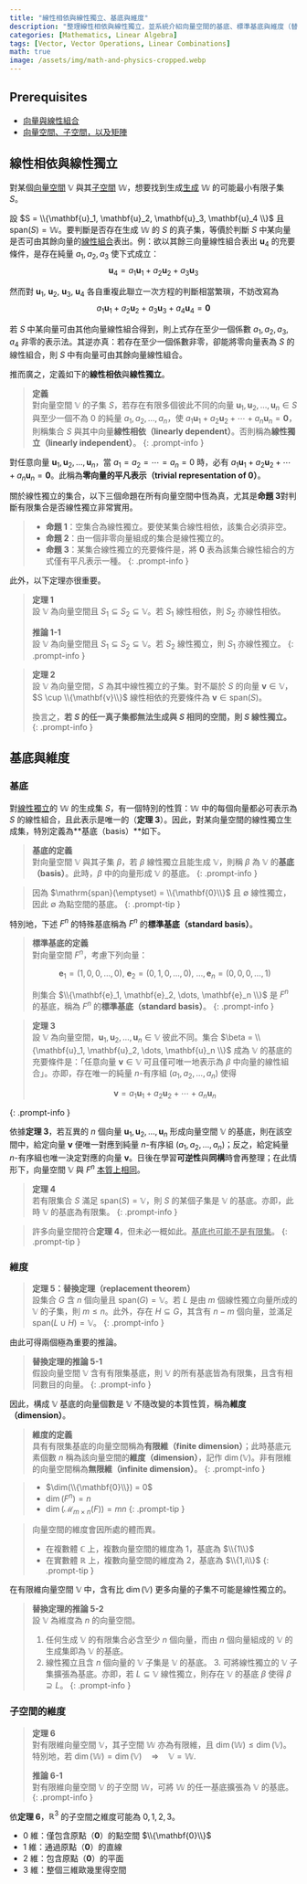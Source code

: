 ```yaml
---
title: "線性相依與線性獨立、基底與維度"
description: "整理線性相依與線性獨立，並系統介紹向量空間的基底、標準基底與維度（替換定理與推論）等核心觀念。"
categories: [Mathematics, Linear Algebra]
tags: [Vector, Vector Operations, Linear Combinations]
math: true
image: /assets/img/math-and-physics-cropped.webp
---
```


## Prerequisites
- [向量與線性組合](/posts/vectors-and-linear-combinations/)
- [向量空間、子空間，以及矩陣](/posts/vector-spaces-subspaces-and-matrices/)

## 線性相依與線性獨立

對某個[向量空間](/posts/vector-spaces-subspaces-and-matrices/#向量空間) $\mathbb{V}$ 與其[子空間](/posts/vector-spaces-subspaces-and-matrices/#子空間) $\mathbb{W}$，想要找到生成[生成](/posts/vectors-and-linear-combinations/#線性組合-cmathbfv--dmathbfw) $\mathbb{W}$ 的可能最小有限子集 $S$。

設 $S = \\{\mathbf{u}_1, \mathbf{u}_2, \mathbf{u}_3, \mathbf{u}_4 \\}$ 且 $\mathrm{span}(S) = \mathbb{W}$。要判斷是否存在生成 $\mathbb{W}$ 的 $S$ 的真子集，等價於判斷 $S$ 中某向量是否可由其餘向量的[線性組合](/posts/vectors-and-linear-combinations/#向量的線性組合)表出。例：欲以其餘三向量線性組合表出 $\mathbf{u}_4$ 的充要條件，是存在純量 $a_1, a_2, a_3$ 使下式成立：
$$ \mathbf{u}_4 = a_1\mathbf{u}_1 + a_2\mathbf{u}_2 + a_3\mathbf{u}_3 $$

然而對 $\mathbf{u}_1$, $\mathbf{u}_2$, $\mathbf{u}_3$, $\mathbf{u}_4$ 各自重複此聯立一次方程的判斷相當繁瑣，不妨改寫為
$$ a_1\mathbf{u}_1 + a_2\mathbf{u}_2 + a_3\mathbf{u}_3 + a_4\mathbf{u}_4 = \mathbf{0} $$

若 $S$ 中某向量可由其他向量線性組合得到，則上式存在至少一個係數 $a_1, a_2, a_3, a_4$ 非零的表示法。其逆亦真：若存在至少一個係數非零，卻能將零向量表為 $S$ 的線性組合，則 $S$ 中有向量可由其餘向量線性組合。

推而廣之，定義如下的**線性相依**與**線性獨立**。

> **定義**  
> 對向量空間 $\mathbb{V}$ 的子集 $S$，若存在有限多個彼此不同的向量 $\mathbf{u}_1, \mathbf{u}_2, \dots, \mathbf{u}_n \in S$ 與至少一個不為 0 的純量 $a_1, a_2, \dots, a_n$，使 $a_1\mathbf{u}_1 + a_2\mathbf{u}_2 + \cdots + a_n\mathbf{u}_n = \mathbf{0}$，則稱集合 $S$ 與其中向量**線性相依（linearly dependent）**。否則稱為**線性獨立（linearly independent）**。
{: .prompt-info }

對任意向量 $\mathbf{u}_1, \mathbf{u}_2, \dots, \mathbf{u}_n$，當 $a_1 = a_2 = \cdots = a_n = 0$ 時，必有 $a_1\mathbf{u}_1 + a_2\mathbf{u}_2 + \cdots + a_n\mathbf{u}_n = \mathbf{0}$。此稱為**零向量的平凡表示（trivial representation of $\mathbf{0}$）**。

關於線性獨立的集合，以下三個命題在所有向量空間中恆為真，尤其是**命題 3**對判斷有限集合是否線性獨立非常實用。

> - **命題 1**：空集合為線性獨立。要使某集合線性相依，該集合必須非空。
> - **命題 2**：由一個非零向量組成的集合是線性獨立的。
> - **命題 3**：某集合線性獨立的充要條件是，將 $\mathbf{0}$ 表為該集合線性組合的方式僅有平凡表示一種。
{: .prompt-info }

此外，以下定理亦很重要。

> **定理 1**  
> 設 $\mathbb{V}$ 為向量空間且 $S_1 \subseteq S_2 \subseteq \mathbb{V}$。若 $S_1$ 線性相依，則 $S_2$ 亦線性相依。
>
> **推論 1-1**  
> 設 $\mathbb{V}$ 為向量空間且 $S_1 \subseteq S_2 \subseteq \mathbb{V}$。若 $S_2$ 線性獨立，則 $S_1$ 亦線性獨立。
{: .prompt-info }

> **定理 2**  
> 設 $\mathbb{V}$ 為向量空間，$S$ 為其中線性獨立的子集。對不屬於 $S$ 的向量 $\mathbf{v} \in \mathbb{V}$，$S \cup \\{\mathbf{v}\\}$ 線性相依的充要條件為 $\mathbf{v} \in \mathrm{span}(S)$。
>
> 換言之，**若 $S$ 的任一真子集都無法生成與 $S$ 相同的空間，則 $S$ 線性獨立。**
{: .prompt-info }

## 基底與維度

### 基底

對[線性獨立](#線性相依與線性獨立)的 $\mathbb{W}$ 的生成集 $S$，有一個特別的性質：$\mathbb{W}$ 中的每個向量都必可表示為 $S$ 的線性組合，且此表示是唯一的（**定理 3**）。因此，對某向量空間的線性獨立生成集，特別定義為**基底（basis）**如下。

> **基底的定義**  
> 對向量空間 $\mathbb{V}$ 與其子集 $\beta$，若 $\beta$ 線性獨立且能生成 $\mathbb{V}$，則稱 $\beta$ 為 $\mathbb{V}$ 的**基底（basis）**。此時，$\beta$ 中的向量形成 $\mathbb{V}$ 的基底。
{: .prompt-info }

> 因為 $\mathrm{span}(\emptyset) = \\{\mathbf{0}\\}$ 且 $\emptyset$ 線性獨立，因此 $\emptyset$ 為點空間的基底。
{: .prompt-tip }

特別地，下述 $F^n$ 的特殊基底稱為 $F^n$ 的**標準基底（standard basis）**。

> **標準基底的定義**  
> 對向量空間 $F^n$，考慮下列向量：
>
> $$ \mathbf{e}_1 = (1,0,0,\dots,0),\ \mathbf{e}_2 = (0,1,0,\dots,0),\ \dots, \mathbf{e}_n = (0,0,0,\dots,1) $$
>
> 則集合 $\\{\mathbf{e}_1, \mathbf{e}_2, \dots, \mathbf{e}_n \\}$ 是 $F^n$ 的基底，稱為 $F^n$ 的**標準基底（standard basis）**。
{: .prompt-info }

> **定理 3**  
> 設 $\mathbb{V}$ 為向量空間，$\mathbf{u}_1, \mathbf{u}_2, \dots, \mathbf{u}_n \in \mathbb{V}$ 彼此不同。集合 $\beta = \\{\mathbf{u}_1, \mathbf{u}_2, \dots, \mathbf{u}_n \\}$ 成為 $\mathbb{V}$ 的基底的充要條件是：「任意向量 $\mathbf{v} \in \mathbb{V}$ 可且僅可唯一地表示為 $\beta$ 中向量的線性組合」。亦即，存在唯一的純量 $n$-有序組 $(a_1, a_2, \dots, a_n)$ 使得
>
> $$ \mathbf{v} = a_1\mathbf{u}_1 + a_2\mathbf{u}_2 + \cdots + a_n\mathbf{u}_n $$
>
{: .prompt-info }

依據**定理 3**，若互異的 $n$ 個向量 $\mathbf{u}_1, \mathbf{u}_2, \dots, \mathbf{u}_n$ 形成向量空間 $\mathbb{V}$ 的基底，則在該空間中，給定向量 $\mathbf{v}$ 便唯一對應到純量 $n$-有序組 $(a_1, a_2, \dots, a_n)$；反之，給定純量 $n$-有序組也唯一決定對應的向量 $\mathbf{v}$。日後在學習**可逆性**與**同構**時會再整理；在此情形下，向量空間 $\mathbb{V}$ 與 $F^n$ <u>本質上相同</u>。

> **定理 4**  
> 若有限集合 $S$ 滿足 $\mathrm{span}(S) = \mathbb{V}$，則 $S$ 的某個子集是 $\mathbb{V}$ 的基底。亦即，此時 $\mathbb{V}$ 的基底為有限集。
{: .prompt-info }

> 許多向量空間符合**定理 4**，但未必一概如此。<u>基底也可能不是有限集</u>。
{: .prompt-tip }

### 維度

> **定理 5：替換定理（replacement theorem）**  
> 設集合 $G$ 含 $n$ 個向量且 $\mathrm{span}(G) = \mathbb{V}$。若 $L$ 是由 $m$ 個線性獨立向量所成的 $\mathbb{V}$ 的子集，則 $m \leq n$。此外，存在 $H \subseteq G$，其含有 $n-m$ 個向量，並滿足 $\mathrm{span}(L \cup H) = \mathbb{V}$。
{: .prompt-info }

由此可得兩個極為重要的推論。

> **替換定理的推論 5-1**  
> 假設向量空間 $\mathbb{V}$ 含有有限集基底，則 $\mathbb{V}$ 的所有基底皆為有限集，且含有相同數目的向量。
{: .prompt-info }

因此，構成 $\mathbb{V}$ 基底的向量個數是 $\mathbb{V}$ 不隨改變的本質性質，稱為**維度（dimension）**。

> **維度的定義**  
> 具有有限集基底的向量空間稱為**有限維（finite dimension）**；此時基底元素個數 $n$ 稱為該向量空間的**維度（dimension）**，記作 $\dim(\mathbb{V})$。非有限維的向量空間稱為**無限維（infinite dimension）**。
{: .prompt-info }

> - $\dim(\\{\mathbf{0}\\}) = 0$
> - $\dim(F^n) = n$
> - $\dim(\mathcal{M}_{m \times n}(F)) = mn$
{: .prompt-tip }

> 向量空間的維度會因所處的體而異。
> - 在複數體 $\mathbb{C}$ 上，複數向量空間的維度為 1，基底為 $\\{1\\}$
> - 在實數體 $\mathbb{R}$ 上，複數向量空間的維度為 2，基底為 $\\{1,i\\}$
{: .prompt-tip }

在有限維向量空間 $\mathbb{V}$ 中，含有比 $\dim(\mathbb{V})$ 更多向量的子集不可能是線性獨立的。

> **替換定理的推論 5-2**  
> 設 $\mathbb{V}$ 為維度為 $n$ 的向量空間。
> 1. 任何生成 $\mathbb{V}$ 的有限集合必含至少 $n$ 個向量，而由 $n$ 個向量組成的 $\mathbb{V}$ 的生成集即為 $\mathbb{V}$ 的基底。
> 2. 線性獨立且含 $n$ 個向量的 $\mathbb{V}$ 子集是 $\mathbb{V}$ 的基底。
        3. 可將線性獨立的 $\mathbb{V}$ 子集擴張為基底。亦即，若 $L \subseteq \mathbb{V}$ 線性獨立，則存在 $\mathbb{V}$ 的基底 $\beta$ 使得 $\beta \supseteq L$。
{: .prompt-info }

### 子空間的維度

> **定理 6**  
> 對有限維向量空間 $\mathbb{V}$，其子空間 $\mathbb{W}$ 亦為有限維，且 $\dim(\mathbb{W}) \leq \dim(\mathbb{V})$。特別地，若 $\dim(\mathbb{W}) = \dim(\mathbb{V}) \quad \Rightarrow \quad \mathbb{V} = \mathbb{W}.$
>
> **推論 6-1**  
> 對有限維向量空間 $\mathbb{V}$ 的子空間 $\mathbb{W}$，可將 $\mathbb{W}$ 的任一基底擴張為 $\mathbb{V}$ 的基底。
{: .prompt-info }

依**定理 6**，$\mathbb{R}^3$ 的子空間之維度可能為 $0,1,2,3$。
- 0 維：僅包含原點（$\mathbf{0}$）的點空間 $\\{\mathbf{0}\\}$
- 1 維：通過原點（$\mathbf{0}$）的直線
- 2 維：包含原點（$\mathbf{0}$）的平面
- 3 維：整個三維歐幾里得空間
